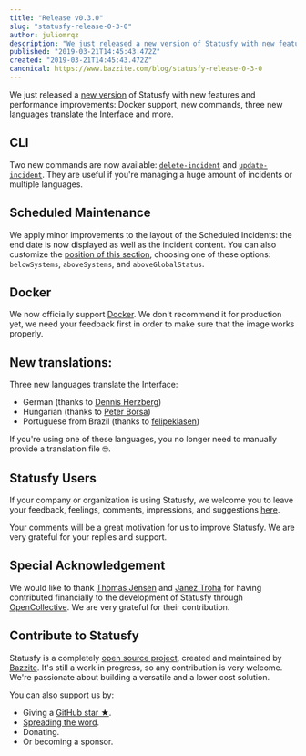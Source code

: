 ```yaml
---
title: "Release v0.3.0"
slug: "statusfy-release-0-3-0"
author: juliomrqz
description: "We just released a new version of Statusfy with new features and performance improvements: Docker support, new commands, three new languages translate the Interface and more."
published: "2019-03-21T14:45:43.472Z"
created: "2019-03-21T14:45:43.472Z"
canonical: https://www.bazzite.com/blog/statusfy-release-0-3-0
---
```


We just released a [new version][github-release] of Statusfy with new features and performance improvements: Docker support, new commands, three new languages translate the Interface and more.

## CLI

Two new commands are now available: [`delete-incident`][delete-incident] and [`update-incident`][delete-incident]. They are useful if you're managing a huge amount of incidents or multiple languages.

## Scheduled Maintenance

We apply minor improvements to the layout of the Scheduled Incidents: the end date is now displayed as well as the incident content. You can also customize the [position of this section][scheduled-position], choosing one of these options: `belowSystems`, `aboveSystems`, and `aboveGlobalStatus`.

## Docker

We now officially support [Docker][docker]. We don't recommend it for production yet, we need your feedback first in order to make sure that the image works properly.

## New translations:

Three new languages translate the Interface:

  * German (thanks to [Dennis Herzberg](https://github.com/dennis47528))
  * Hungarian (thanks to [Peter Borsa](https://github.com/asrob))
  * Portuguese from Brazil (thanks to [felipeklasen](https://github.com/felipeklasen))

If you're using one of these languages, you no longer need to manually provide a translation file 🤓.

## Statusfy Users

If your company or organization is using Statusfy, we welcome you to leave your feedback, feelings, comments, impressions, and suggestions [here][user-issue].

Your comments will be a great motivation for us to improve Statusfy. We are very grateful for your replies and support.

## Special Acknowledgement

We would like to thank [Thomas Jensen][thomas-jensen] and [Janez Troha][janez-troha] for having contributed financially to the development of Statusfy through [OpenCollective][open-collective]. We are very grateful for their contribution.


## Contribute to Statusfy

Statusfy is a completely [open source project][statusy-github], created and maintained by [Bazzite][bazzite-home]. It's still a work in progress, so any contribution is very welcome. We're passionate about building a versatile and a lower cost solution.

You can also support us by:

  * Giving a [GitHub star ★][statusy-github].
  * [Spreading the word][share-twitter].
  * <NuxtLink :to="`${localePath('support')}#sponsoring`">Donating</NuxtLink>.
  * Or becoming a <NuxtLink :to="`${localePath('support')}#sponsoring`">sponsor</NuxtLink>.


[github-release]: https://github.com/bazzite/statusfy/releases/tag/v0.3.0
[delete-incident]: https://docs.statusfy.co/guide/commands.html#delete-incident
[update-incident]: https://docs.statusfy.co/guide/commands.html#update-incident
[scheduled-position]: https://docs.statusfy.co/config/#scheduled
[docker]: https://hub.docker.com/r/bazzite/statusfy
[thomas-jensen]: https://opencollective.com/thomasjsn
[janez-troha]: https://opencollective.com/janez-troha
[statusy-github]: https://github.com/bazzite/statusfy
[bazzite-home]: https://www.bazzite.com?ref=statusfy
[share-twitter]: https://twitter.com/intent/tweet?url=https%3A%2F%2Fstatusfy.co&via=BazziteTech&text=Statusfy%3A%20A%20marvelous%20Open%20Source%20Status%20Page%20System
[user-issue]: https://github.com/bazzite/statusfy/issues/159
[open-collective]: https://bazzite.xyz/StatusfyOpenCollective#contribute
